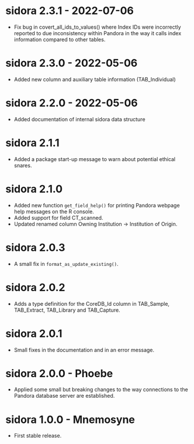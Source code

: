 # sidora 2.3.1 - 2022-07-06

- Fix bug in covert_all_ids_to_values() where Index IDs were incorrectly reported to due inconsistency within Pandora in the way it calls index information compared to other tables.

# sidora 2.3.0 - 2022-05-06

- Added new column and auxiliary table information (TAB_Individual)

# sidora 2.2.0 - 2022-05-06

- Added documentation of internal sidora data structure

# sidora 2.1.1

- Added a package start-up message to warn about potential ethical snares.

# sidora 2.1.0

- Added new function `get_field_help()` for printing Pandora webpage help messages on the R console.
- Added support for field CT_scanned.
- Updated renamed column Owning Institution -> Institution of Origin.

# sidora 2.0.3

- A small fix in `format_as_update_existing()`.

# sidora 2.0.2

- Adds a type definition for the CoreDB_Id column in TAB_Sample, TAB_Extract, TAB_Library and TAB_Capture.

# sidora 2.0.1

- Small fixes in the documentation and in an error message.

# sidora 2.0.0 - Phoebe

- Applied some small but breaking changes to the way connections to the Pandora database server are established.

# sidora 1.0.0 - Mnemosyne

- First stable release.
  

